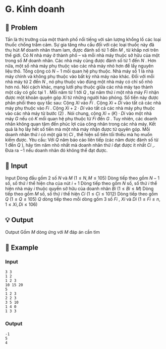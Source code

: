 # G. Kinh doanh

## 📖 Problem

Tấn là thị trưởng của một thành phố nổi tiếng với sản lượng khổng lồ các loại thuốc chống trầm cảm.
Sự gia tăng nhu cầu đối với các loại thuốc này đã thu hút
$M$
doanh nhân tham lam, được đánh số từ
$1$
đến
$M$
, từ khắp nơi trên thế giới. Có
$N$
nhà máy ở thành phố – và mỗi nhà máy thuộc sở hữu của một trong số
$M$
doanh nhân. Các nhà máy cũng được đánh số từ
$1$
đến
$N$
.
Hơn nữa, một số nhà máy phụ thuộc vào các nhà máy nhỏ hơn để lấy nguyên liệu thô. Tổng cộng có
$N- 1$
mối quan hệ phụ thuộc. Nhà máy số
$1$
là nhà máy chính và không phụ thuộc vào bất kỳ nhà máy nào khác. Đối với mỗi nhà máy từ
$2$
đến
$N$
, nó phụ thuộc vào đúng một nhà máy có chỉ số nhỏ hơn nó. Nói cách khác, mạng lưới phụ thuộc giữa các nhà máy tạo thành một cây có gốc tại
$1$
.
Mỗi năm từ
$1$
tới
$Q$
, tại năm thứ
$i$
một nhà máy
$Fi$
nhận được một khoản quyên góp
$Xi$
từ những người hào phóng. Số tiền này được phân phối theo quy tắc sau:
Cộng
$Xi$
vào
$Fi$
.
Cộng
$Xi+Di$
vào tất cả các nhà máy phụ thuộc vào
$Fi$
.
Cộng
$Xi+ 2·Di$
vào tất cả các nhà máy phụ thuộc vào các nhà máy từ bước
$(2)$
.
Nói chung, cộng
$Xi+ (K)·Di$
vào một nhà máy
$G$
nếu có
$K$
mối quan hệ phụ thuộc từ
$Fi$
đến
$G$
.
Tuy nhiên, các doanh nhân không quan tâm đến phúc lợi của công nhân trong các nhà máy. Kết quả là họ lấy hết số tiền mà một nhà máy nhận được từ quyên góp.
Mỗi doanh nhân thứ
$i$
có một giá trị
$Ci$
, thể hiện số tiền tối thiểu mà họ muốn kiếm được.
Yêu cầu:
Với
$Q$
năm báo cáo liên tiếp (các năm được đánh số từ
$1$
đến
$Q$
), hãy tìm năm nhỏ nhất mà doanh nhân thứ
$i$
đạt được ít nhất
$Ci$
,. Đưa ra
$- 1$
nếu doanh nhân đó không thể đạt được.


## 🧩 Input

Input
Dòng đầu gồm
$2$
số
$N$
và
$M$
$(1 ≤N,M≤ 105)$
Dòng tiếp theo gồm
$N- 1$
số, số thứ
$i$
thể hiện cha của nút
$i+ 1$
Dòng tiếp theo gồm
$N$
số, số thứ
$i$
thể hiện nhà máy
$i$
thuộc quyền sở hữu của doanh nhân
$Bi$
$(1 ≤Bi≤M)$
Dòng tiếp theo gồm
$M$
số, số thứ
$i$
thể hiện
$Ci$
$(1 ≤Ci≤ 1012)$
Dòng tiếp theo gồm
$Q$
$(1 ≤Q≤ 105)$
$Q$
dòng tiếp theo mỗi dòng gồm
$3$
số
$Fi$
,
$Xi$
và
$Di$
$(1 ≤Fi≤n, 1 ≤Xi,Di≤ 106)$


## 💡 Output

Output
Gồm
$M$
dòng ứng với
$M$
đáp án cần tìm


## 🧠 Example

### Input

```text
3 3
1 2
1 2 3
10 15 20
5
1 2 3
2 2 3
3 5 10
1 4 0
1 3 3
```

### Output

```text
-1
5
4
```


